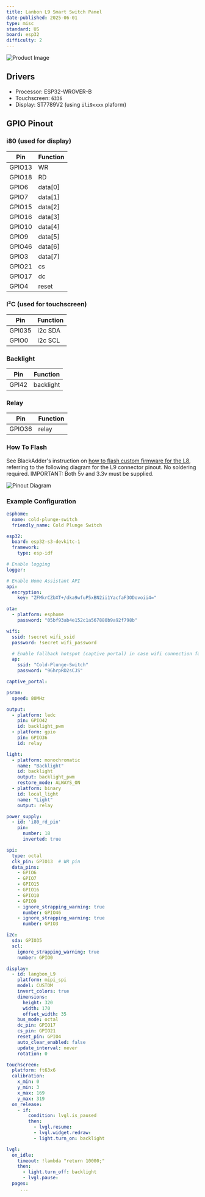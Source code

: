 ```yaml
---
title: Lanbon L9 Smart Switch Panel
date-published: 2025-06-01
type: misc
standard: US
board: esp32
difficulty: 2
---
```


![Product Image](lanbon-l9-us-white.jpb "US Version")

## Drivers

* Processor: ESP32-WROVER-B
* Touchscreen: `6336`
* Display: ST7789V2 (using `ili9xxxx` plaform)

## GPIO Pinout

### i80 (used for display)

| Pin    | Function      |
| ------ | ------------- |
| GPIO13 | WR   |
| GPIO18 | RD   |
| GPIO6 | data[0]    |
| GPIO7 | data[1]    |
| GPIO15 | data[2]    |
| GPIO16 | data[3]    |
| GPIO10 | data[4]    |
| GPIO9 | data[5]    |
| GPIO46 | data[6]    |
| GPIO3 | data[7]    |
| GPIO21 | cs      |
| GPIO17 | dc      |
| GPIO4 | reset   |

### I²C (used for touchscreen)

| Pin    | Function      |
| ------ | ------------- |
| GPI035 | i2c SDA     |
| GPIO0 | i2c SCL     |

### Backlight

| Pin    | Function      |
| ------ | ------------- |
| GPI42  | backlight   |

### Relay

| Pin    | Function      |
| ------ | ------------- |
| GPIO36 | relay   |

### How To Flash

See BlackAdder's instruction on [how to flash custom firmware for the L8](https://blakadder.com/lanbon-L8-custom-firmware/), referring to the following diagram for the L9 connector pinout.
No soldering required.
IMPORTANT: Both 5v and 3.3v must be supplied.

![Pinout Diagram](lanbon-l9-pinout.jpb "Pinout")

### Example Configuration

```yaml
esphome:
  name: cold-plunge-switch
  friendly_name: Cold Plunge Switch

esp32:
  board: esp32-s3-devkitc-1
  framework:
    type: esp-idf

# Enable logging
logger:

# Enable Home Assistant API
api:
  encryption:
    key: "ZFMkrCZbXT+/dka9wfuP5xBN2ii1YacfaF3ODovoii4="

ota:
  - platform: esphome
    password: "05bf93ab4e152c1a567880b9a92f798b"

wifi:
  ssid: !secret wifi_ssid
  password: !secret wifi_password

  # Enable fallback hotspot (captive portal) in case wifi connection fails
  ap:
    ssid: "Cold-Plunge-Switch"
    password: "9GhrpRD2sCJS"

captive_portal:

psram:
  speed: 80MHz

output:
  - platform: ledc
    pin: GPIO42
    id: backlight_pwm
  - platform: gpio
    pin: GPIO36
    id: relay

light:
  - platform: monochromatic
    name: "Backlight"
    id: backlight
    output: backlight_pwm
    restore_mode: ALWAYS_ON
  - platform: binary
    id: local_light
    name: "Light"
    output: relay

power_supply:
  - id: 'i80_rd_pin'
    pin:
      number: 18
      inverted: true

spi:
  type: octal
  clk_pin: GPIO13  # WR pin
  data_pins:
    - GPIO6
    - GPIO7
    - GPIO15
    - GPIO16
    - GPIO10
    - GPIO9
    - ignore_strapping_warning: true
      number: GPIO46
    - ignore_strapping_warning: true
      number: GPIO3

i2c:
  sda: GPIO35
  scl:
    ignore_strapping_warning: true
    number: GPIO0

display:
  - id: langbon_L9
    platform: mipi_spi
    model: CUSTOM
    invert_colors: true
    dimensions:
      height: 320
      width: 170
      offset_width: 35
    bus_mode: octal
    dc_pin: GPIO17
    cs_pin: GPIO21
    reset_pin: GPIO4
    auto_clear_enabled: false
    update_interval: never
    rotation: 0

touchscreen:
  platform: ft63x6
  calibration:
    x_min: 0
    y_min: 3
    x_max: 169
    y_max: 319
  on_release:
    - if:
        condition: lvgl.is_paused
        then:
          - lvgl.resume:
          - lvgl.widget.redraw:
          - light.turn_on: backlight

lvgl:
  on_idle:
    timeout: !lambda "return 10000;"
    then:
      - light.turn_off: backlight
      - lvgl.pause:
  pages:
     ...
```
